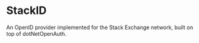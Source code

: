 # StackID
An OpenID provider implemented for the Stack Exchange network, built on top of dotNetOpenAuth.
